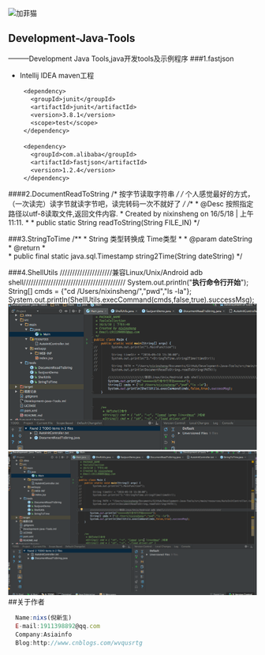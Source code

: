 ![加菲猫](http://pic.cnblogs.com/avatar/614759/20150806155546.png)
## Development-Java-Tools
———Development Java Tools,java开发tools及示例程序
###1.fastjson
*    Intellij IDEA maven工程

        <dependencies>
        
          <dependency>
            <groupId>junit</groupId>
            <artifactId>junit</artifactId>
            <version>3.8.1</version>
            <scope>test</scope>
          </dependency>
          
          <dependency>
            <groupId>com.alibaba</groupId>
            <artifactId>fastjson</artifactId>
            <version>1.2.4</version>
          </dependency>
          
        </dependencies>

####2.DocumentReadToString
    /* 按字节读取字符串 */
	/* 个人感觉最好的方式，（一次读完）读字节就读字节吧，读完转码一次不就好了 */
    /**
     * @Desc 按照指定路径以utf-8读取文件,返回文件内容.
     * Created by nixinsheng on 16/5/18 | 上午11:11.
     * 
     * public static String readToString(String FILE_IN)
     */
     
###3.StringToTime
     /**
     * String 类型转换成 Time类型
     *
     * @param dateString
     * @return
     *  
     * public final static java.sql.Timestamp string2Time(String dateString) 
     */
     
###4.ShellUtils
    /////////////////////兼容Linux/Unix/Android adb shell/////////////////////////////////////////
    System.out.println("******执行命令行开始******");
    String[] cmds = {"cd /Users/nixinsheng/","pwd","ls -la"};
    System.out.println(ShellUtils.execCommand(cmds,false,true).successMsg);     
![Result](https://github.com/wvqusrtg/Development-Java-Tools/blob/master/%E6%88%AA%E5%9B%BE%E8%AE%B0%E5%BD%95/ShellUtils1.gif?raw=true)
![Result2](https://github.com/wvqusrtg/Development-Java-Tools/blob/master/%E6%88%AA%E5%9B%BE%E8%AE%B0%E5%BD%95/ShellUtils2.gif?raw=true)
##关于作者
```javascript
  Name:nixs(倪新生)
  E-mail:1911398892@qq.com
  Company:Asiainfo
  Blog:http://www.cnblogs.com/wvqusrtg
```
